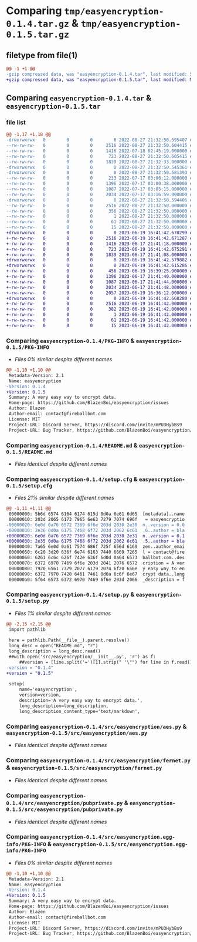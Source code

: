 # Comparing `tmp/easyencryption-0.1.4.tar.gz` & `tmp/easyencryption-0.1.5.tar.gz`

## filetype from file(1)

```diff
@@ -1 +1 @@
-gzip compressed data, was "easyencryption-0.1.4.tar", last modified: Sat Aug 27 21:32:50 2022, max compression
+gzip compressed data, was "easyencryption-0.1.5.tar", last modified: Mon Jun 19 16:41:42 2023, max compression
```

## Comparing `easyencryption-0.1.4.tar` & `easyencryption-0.1.5.tar`

### file list

```diff
@@ -1,17 +1,18 @@
-drwxrwxrwx   0        0        0        0 2022-08-27 21:32:50.595407 easyencryption-0.1.4/
--rw-rw-rw-   0        0        0     2516 2022-08-27 21:32:50.604415 easyencryption-0.1.4/PKG-INFO
--rw-rw-rw-   0        0        0     1416 2022-07-18 02:45:19.000000 easyencryption-0.1.4/README.md
--rw-rw-rw-   0        0        0      723 2022-08-27 21:32:50.605415 easyencryption-0.1.4/setup.cfg
--rw-rw-rw-   0        0        0     1839 2022-08-27 21:32:33.000000 easyencryption-0.1.4/setup.py
-drwxrwxrwx   0        0        0        0 2022-08-27 21:32:50.545361 easyencryption-0.1.4/src/
-drwxrwxrwx   0        0        0        0 2022-08-27 21:32:50.581393 easyencryption-0.1.4/src/easyencryption/
--rw-rw-rw-   0        0        0      233 2022-07-17 03:06:12.000000 easyencryption-0.1.4/src/easyencryption/__init__.py
--rw-rw-rw-   0        0        0     1396 2022-07-17 03:00:38.000000 easyencryption-0.1.4/src/easyencryption/aes.py
--rw-rw-rw-   0        0        0     1087 2022-07-17 03:05:15.000000 easyencryption-0.1.4/src/easyencryption/fernet.py
--rw-rw-rw-   0        0        0     2034 2022-07-17 03:16:59.000000 easyencryption-0.1.4/src/easyencryption/pubprivate.py
-drwxrwxrwx   0        0        0        0 2022-08-27 21:32:50.594406 easyencryption-0.1.4/src/easyencryption.egg-info/
--rw-rw-rw-   0        0        0     2516 2022-08-27 21:32:50.000000 easyencryption-0.1.4/src/easyencryption.egg-info/PKG-INFO
--rw-rw-rw-   0        0        0      356 2022-08-27 21:32:50.000000 easyencryption-0.1.4/src/easyencryption.egg-info/SOURCES.txt
--rw-rw-rw-   0        0        0        1 2022-08-27 21:32:50.000000 easyencryption-0.1.4/src/easyencryption.egg-info/dependency_links.txt
--rw-rw-rw-   0        0        0       61 2022-08-27 21:32:50.000000 easyencryption-0.1.4/src/easyencryption.egg-info/requires.txt
--rw-rw-rw-   0        0        0       15 2022-08-27 21:32:50.000000 easyencryption-0.1.4/src/easyencryption.egg-info/top_level.txt
+drwxrwxrwx   0        0        0        0 2023-06-19 16:41:42.670299 easyencryption-0.1.5/
+-rw-rw-rw-   0        0        0     2516 2023-06-19 16:41:42.671287 easyencryption-0.1.5/PKG-INFO
+-rw-rw-rw-   0        0        0     1416 2023-06-17 21:41:18.000000 easyencryption-0.1.5/README.md
+-rw-rw-rw-   0        0        0      723 2023-06-19 16:41:42.675291 easyencryption-0.1.5/setup.cfg
+-rw-rw-rw-   0        0        0     1839 2023-06-17 21:41:08.000000 easyencryption-0.1.5/setup.py
+drwxrwxrwx   0        0        0        0 2023-06-19 16:41:42.579882 easyencryption-0.1.5/src/
+drwxrwxrwx   0        0        0        0 2023-06-19 16:41:42.615286 easyencryption-0.1.5/src/easyencryption/
+-rw-rw-rw-   0        0        0      456 2023-06-19 16:39:25.000000 easyencryption-0.1.5/src/easyencryption/__init__.py
+-rw-rw-rw-   0        0        0     1396 2023-06-17 21:41:40.000000 easyencryption-0.1.5/src/easyencryption/aes.py
+-rw-rw-rw-   0        0        0     1087 2023-06-17 21:41:44.000000 easyencryption-0.1.5/src/easyencryption/fernet.py
+-rw-rw-rw-   0        0        0     2034 2023-06-17 21:41:48.000000 easyencryption-0.1.5/src/easyencryption/pubprivate.py
+-rw-rw-rw-   0        0        0     2057 2023-06-19 16:36:12.000000 easyencryption-0.1.5/src/easyencryption/sha.py
+drwxrwxrwx   0        0        0        0 2023-06-19 16:41:42.668280 easyencryption-0.1.5/src/easyencryption.egg-info/
+-rw-rw-rw-   0        0        0     2516 2023-06-19 16:41:42.000000 easyencryption-0.1.5/src/easyencryption.egg-info/PKG-INFO
+-rw-rw-rw-   0        0        0      382 2023-06-19 16:41:42.000000 easyencryption-0.1.5/src/easyencryption.egg-info/SOURCES.txt
+-rw-rw-rw-   0        0        0        1 2023-06-19 16:41:42.000000 easyencryption-0.1.5/src/easyencryption.egg-info/dependency_links.txt
+-rw-rw-rw-   0        0        0       61 2023-06-19 16:41:42.000000 easyencryption-0.1.5/src/easyencryption.egg-info/requires.txt
+-rw-rw-rw-   0        0        0       15 2023-06-19 16:41:42.000000 easyencryption-0.1.5/src/easyencryption.egg-info/top_level.txt
```

### Comparing `easyencryption-0.1.4/PKG-INFO` & `easyencryption-0.1.5/PKG-INFO`

 * *Files 0% similar despite different names*

```diff
@@ -1,10 +1,10 @@
 Metadata-Version: 2.1
 Name: easyencryption
-Version: 0.1.4
+Version: 0.1.5
 Summary: A very easy way to encrypt data.
 Home-page: https://github.com/BlazenBoi/easyencryption/issues
 Author: Blazen
 Author-email: contact@fireballbot.com
 License: MIT
 Project-URL: Discord Server, https://discord.com/invite/mPU3HybBs9
 Project-URL: Bug Tracker, https://github.com/BlazenBoi/easyencryption/issues
```

### Comparing `easyencryption-0.1.4/README.md` & `easyencryption-0.1.5/README.md`

 * *Files identical despite different names*

### Comparing `easyencryption-0.1.4/setup.cfg` & `easyencryption-0.1.5/setup.cfg`

 * *Files 21% similar despite different names*

```diff
@@ -1,11 +1,11 @@
 00000000: 5b6d 6574 6164 6174 615d 0d0a 6e61 6d65  [metadata]..name
 00000010: 203d 2065 6173 7965 6e63 7279 7074 696f   = easyencryptio
-00000020: 6e0d 0a76 6572 7369 6f6e 203d 2030 2e30  n..version = 0.0
-00000030: 2e36 0d0a 6175 7468 6f72 203d 2062 6c61  .6..author = bla
+00000020: 6e0d 0a76 6572 7369 6f6e 203d 2030 2e31  n..version = 0.1
+00000030: 2e35 0d0a 6175 7468 6f72 203d 2062 6c61  .5..author = bla
 00000040: 7a65 6e0d 0a61 7574 686f 725f 656d 6169  zen..author_emai
 00000050: 6c20 3d20 636f 6e74 6163 7440 6669 7265  l = contact@fire
 00000060: 6261 6c6c 626f 742e 636f 6d0d 0a64 6573  ballbot.com..des
 00000070: 6372 6970 7469 6f6e 203d 2041 2076 6572  cription = A ver
 00000080: 7920 6561 7379 2077 6179 2074 6f20 656e  y easy way to en
 00000090: 6372 7970 7420 6461 7461 0d0a 6c6f 6e67  crypt data..long
 000000a0: 5f64 6573 6372 6970 7469 6f6e 203d 2066  _description = f
```

### Comparing `easyencryption-0.1.4/setup.py` & `easyencryption-0.1.5/setup.py`

 * *Files 1% similar despite different names*

```diff
@@ -2,15 +2,15 @@
 import pathlib
 
 here = pathlib.Path(__file__).parent.resolve()
 long_desc = open("README.md", "r")
 long_description = long_desc.read()
 ##with open('src/easyencryption/__init__.py', 'r') as f:
     ##version = [line.split('=')[1].strip(" '\"") for line in f.read().splitlines() if line.startswith('__version__')][0]
-version = "0.1.4"
+version = "0.1.5"
 
 setup(
     name='easyencryption',
     version=version,
     description='A very easy way to encrypt data.',
     long_description=long_description,
     long_description_content_type='text/markdown',
```

### Comparing `easyencryption-0.1.4/src/easyencryption/aes.py` & `easyencryption-0.1.5/src/easyencryption/aes.py`

 * *Files identical despite different names*

### Comparing `easyencryption-0.1.4/src/easyencryption/fernet.py` & `easyencryption-0.1.5/src/easyencryption/fernet.py`

 * *Files identical despite different names*

### Comparing `easyencryption-0.1.4/src/easyencryption/pubprivate.py` & `easyencryption-0.1.5/src/easyencryption/pubprivate.py`

 * *Files identical despite different names*

### Comparing `easyencryption-0.1.4/src/easyencryption.egg-info/PKG-INFO` & `easyencryption-0.1.5/src/easyencryption.egg-info/PKG-INFO`

 * *Files 0% similar despite different names*

```diff
@@ -1,10 +1,10 @@
 Metadata-Version: 2.1
 Name: easyencryption
-Version: 0.1.4
+Version: 0.1.5
 Summary: A very easy way to encrypt data.
 Home-page: https://github.com/BlazenBoi/easyencryption/issues
 Author: Blazen
 Author-email: contact@fireballbot.com
 License: MIT
 Project-URL: Discord Server, https://discord.com/invite/mPU3HybBs9
 Project-URL: Bug Tracker, https://github.com/BlazenBoi/easyencryption/issues
```

